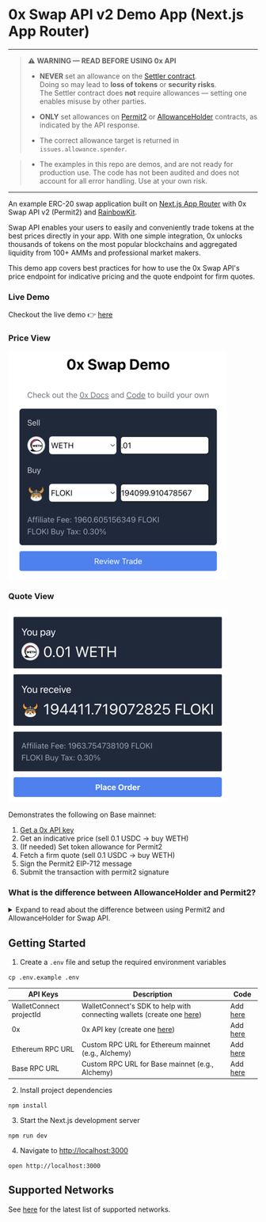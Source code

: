 # 0x Swap API v2 Demo App (Next.js App Router)

---

> ⚠️ **WARNING — READ BEFORE USING 0x API**
>
> - **NEVER** set an allowance on the [Settler contract](https://0x.org/docs/introduction/0x-cheat-sheet#0x-settler-contracts).  
>   Doing so may lead to **loss of tokens** or **security risks**.  
>   The Settler contract does **not** require allowances — setting one enables misuse by other parties.
>
> - **ONLY** set allowances on [Permit2](https://0x.org/docs/introduction/0x-cheat-sheet#permit2-contract) or [AllowanceHolder](https://0x.org/docs/introduction/0x-cheat-sheet#allowanceholder-contract) contracts, as indicated by the API response.
>
> - The correct allowance target is returned in `issues.allowance.spender`.

> - The examples in this repo are demos, and are not ready for production use. The code has not been audited and does not account for all error handling. Use at your own risk.

---

An example ERC-20 swap application built on [Next.js App Router](https://nextjs.org/docs) with 0x Swap API v2 (Permit2) and [RainbowKit](https://www.rainbowkit.com/).

Swap API enables your users to easily and conveniently trade tokens at the best prices directly in your app. With one simple integration, 0x unlocks thousands of tokens on the most popular blockchains and aggregated liquidity from 100+ AMMs and professional market makers.

This demo app covers best practices for how to use the 0x Swap API's price endpoint for indicative pricing and the quote endpoint for firm quotes.

### Live Demo

Checkout the live demo 👉 [here](https://0x-swap-v2-demo-app.vercel.app/)

### Price View

![priceView](src/images/priceView.png)

### Quote View

![quoteView](src/images/quoteView.png)

Demonstrates the following on Base mainnet:

1. [Get a 0x API key](https://0x.org/docs/introduction/getting-started)
2. Get an indicative price (sell 0.1 USDC → buy WETH)
3. (If needed) Set token allowance for Permit2
4. Fetch a firm quote (sell 0.1 USDC → buy WETH)
5. Sign the Permit2 EIP-712 message
6. Submit the transaction with permit2 signature

### What is the difference between AllowanceHolder and Permit2?

<details>
<summary>Expand to read about the difference between using Permit2 and AllowanceHolder for Swap API.</summary>

The 0x Swap API supports two allowance methods: [AllowanceHolder (recommended)](https://0x.org/docs/developer-resources/core-concepts/contracts#allowanceholder-contract) and [Permit2 (advanced use only)](https://0x.org/docs/developer-resources/core-concepts/contracts#permit2-contract).

The main differences come down to **UX, gas costs, integration complexity, and integration type**.

**When to Use AllowanceHolder (Recommended)**

AllowanceHolder is the default and recommended choice for most integrators. It provides:

-   ✅ **Gas efficiency:** Lower approval and execution costs than Permit2.
-   ✅ **Safer defaults:** Reduces the chance of errors during integration.
-   ✅ **Simple UX:** Works with standard approval flows without requiring double signatures, unlike Permit2.
-   ✅ **Equal Safety:** Security guarantees are equivalent to Permit2.

AllowanceHolder is especially well-suited for:

-   Projects integrating the Swap API into smart contracts that don’t support [EIP-1271](https://eips.ethereum.org/EIPS/eip-1271).
-   Teams aggregating multiple liquidity sources and aiming for a consistent user experience across wallets.
-   Developers upgrading from Swap v1 — AllowanceHolder closely resembles the v1 integration flow.

Endpoints & Resources

-   [/swap/allowance-holder/price](https://0x.org/docs/api#tag/Swap/operation/swap::allowanceHolder::getPrice)
-   [AllowanceHolder Contract details](https://0x.org/docs/developer-resources/core-concepts/contracts#allowanceholder-contract)
-   [AllowanceHolder headless example](https://github.com/0xProject/0x-examples/tree/main/swap-v2-headless-example)


**When to Use Permit2 (Advanced Integrators Only)**

Permit2, developed by Uniswap, enables gas-efficient, flexible approvals with features like time-limited and granular allowances. It can be powerful, but it introduces **risks that new integrators must be careful with**.

**⚠️ Permit2 is for advanced integrators only.**

Key considerations:

-   Requires a double-signature flow. This is more complex to integrate but allows for features like time-limited approvals.
-   Recommended for multisig or smart contract wallets that support [EIP-1271](https://eips.ethereum.org/EIPS/eip-1271), which most do.

Permit2 is also useful if:

-   Your app needs time-limited or granular approvals not supported by AllowanceHolder.
-   Users already have infinite allowances set on Permit2 via another app — no reset is needed.

Endpoints & Resources

-   [/swap/permit2/price](https://0x.org/docs/api#tag/Swap/operation/swap::permit2::getPrice)
-   [Permit2 Contract details](https://0x.org/docs/developer-resources/core-concepts/contracts#permit2-contract)
-   [Permit2 headless example](https://github.com/0xProject/0x-examples/tree/main/swap-v2-headless-example)

Still have questions? [Reach out to our team](https://0x.org/docs/introduction/community#contact-support).


</details>

## Getting Started

1. Create a `.env` file and setup the required environment variables

```
cp .env.example .env
```


| **API Keys** | **Description** | **Code** |
| ------------ | --------------- | -------- |
| WalletConnect projectId | WalletConnect's SDK to help with connecting wallets (create one [here](https://cloud.walletconnect.com/sign-in)) | Add [here](https://github.com/0xProject/0x-examples/blob/main/swap-v2-permit2-next-app/.env.example) |
| 0x | 0x API key (create one [here](https://0x.org/docs/introduction/getting-started)) | Add [here](https://github.com/0xProject/0x-examples/blob/main/swap-v2-permit2-next-app/.env.example) |
| Ethereum RPC URL | Custom RPC URL for Ethereum mainnet (e.g., Alchemy) | Add [here](https://github.com/0xProject/0x-examples/blob/main/swap-v2-permit2-next-app/.env.example) |
| Base RPC URL | Custom RPC URL for Base mainnet (e.g., Alchemy) | Add [here](https://github.com/0xProject/0x-examples/blob/main/swap-v2-permit2-next-app/.env.example) |


2. Install project dependencies

```
npm install
```

3. Start the Next.js development server

```
npm run dev
```

4. Navigate to [http://localhost:3000](http://localhost:3000)

```
open http://localhost:3000
```

## Supported Networks

See [here](https://0x.org/docs/introduction/0x-cheat-sheet#-chain-support) for the latest list of supported networks.

